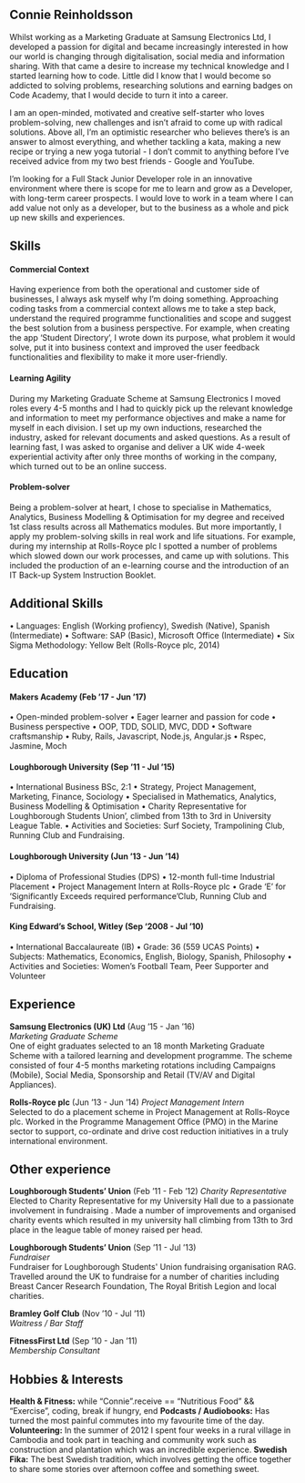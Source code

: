 ## Connie Reinholdsson

Whilst working as a Marketing Graduate at Samsung Electronics Ltd, I developed a passion for digital and became increasingly interested in how our world is changing through digitalisation, social media and information sharing. With that came a desire to increase my technical knowledge and I started learning how to code. Little did I know that I would become so addicted to solving problems, researching solutions and earning badges on Code Academy, that I would decide to turn it into a career.

I am an open-minded, motivated and creative self-starter who loves problem-solving, new challenges and isn’t afraid to come up with radical solutions. Above all, I’m an optimistic researcher who believes there’s is an answer to almost everything, and whether tackling a kata, making a new recipe or trying a new yoga tutorial - I don’t commit to anything before I’ve received advice from my two best friends - Google and YouTube.

I’m looking for a Full Stack Junior Developer role in an innovative environment where there is scope for me to learn and grow as a Developer, with long-term career prospects. I would love to work in a team where I can add value not only as a developer, but to the business as a whole and pick up new skills and experiences.

## Skills

#### Commercial Context

Having experience from both the operational and customer side of businesses, I always ask myself why I’m doing something. Approaching coding tasks from a commercial context allows me to take a step back, understand the required programme functionalities and scope and suggest the best solution from a business perspective. For example, when creating the app ‘Student Directory’, I wrote down its purpose, what problem it would solve, put it into business context and improved the user feedback functionalities and flexibility to make it more user-friendly.

#### Learning Agility

During my Marketing Graduate Scheme at Samsung Electronics I moved roles every 4-5 months and I had to quickly pick up the relevant knowledge and information to meet my performance objectives and make a name for myself in each division. I set up my own inductions, researched the industry, asked for relevant documents and asked questions. As a result of learning fast, I was asked to organise and deliver a UK wide 4-week experiential activity after only three months of working in the company, which turned out to be an online success.

#### Problem-solver

Being a problem-solver at heart, I chose to specialise in Mathematics, Analytics, Business Modelling & Optimisation for my degree and received 1st class results across all Mathematics modules. But more importantly, I apply my problem-solving skills in real work and life situations. For example, during my internship at Rolls-Royce plc I spotted a number of problems which slowed down our work processes, and came up with solutions. This included the production of an e-learning course and the introduction of an IT Back-up System Instruction Booklet.

## Additional Skills

•	Languages: English (Working profiency), Swedish (Native), Spanish (Intermediate)
•	Software: SAP (Basic), Microsoft Office (Intermediate)
•	Six Sigma Methodology: Yellow Belt (Rolls-Royce plc, 2014)

## Education

#### Makers Academy (Feb ’17 - Jun ’17)

•	Open-minded problem-solver
•	Eager learner and passion for code
•	Business perspective
•	OOP, TDD, SOLID, MVC, DDD
•	Software craftsmanship
•	Ruby, Rails, Javascript, Node.js, Angular.js
•	Rspec, Jasmine, Moch

#### Loughborough University (Sep ’11 -  Jul ’15)

•	International Business BSc, 2:1
•	Strategy, Project Management, Marketing, Finance, Sociology
•	Specialised in Mathematics, Analytics, Business Modelling & Optimisation
•	Charity Representative for Loughborough Students Union’, climbed from 13th to 3rd in University League Table.
•	Activities and Societies: Surf Society, Trampolining Club, Running Club and Fundraising.

#### Loughborough University (Jun ’13 -  Jun ’14)

•	Diploma of Professional Studies (DPS)
•	12-month full-time Industrial Placement
•	Project Management Intern at Rolls-Royce plc
•	Grade ‘E’ for ‘Significantly Exceeds required performance’Club, Running Club and Fundraising.

#### King Edward’s School, Witley (Sep ‘2008 - Jul ’10)

•	International Baccalaureate (IB)
•	Grade: 36 (559 UCAS Points)
•	Subjects: Mathematics, Economics, English, Biology, Spanish, Philosophy
•	Activities and Societies: Women’s Football Team, Peer Supporter and Volunteer


## Experience

**Samsung Electronics (UK) Ltd** (Aug ’15 - Jan ’16)   
*Marketing Graduate Scheme*  
One of eight graduates selected to an 18 month Marketing Graduate Scheme with a tailored learning and development programme. The scheme consisted of four 4-5 months marketing rotations including Campaigns (Mobile), Social Media, Sponsorship and Retail (TV/AV and Digital Appliances).

**Rolls-Royce plc** (Jun ’13 - Jun ’14)
*Project Management Intern*  
Selected to do a placement scheme in Project Management at Rolls-Royce plc. Worked in the Programme Management Office (PMO) in the Marine sector to support, co-ordinate and drive cost reduction initiatives in a truly international environment.

## Other experience

**Loughborough Students’ Union** (Feb ’11 - Feb ’12)
*Charity Representative*  
Elected to Charity Representative for my University Hall due to a passionate involvement in fundraising . Made a number of improvements and organised charity events which resulted in my university hall climbing from 13th to 3rd place in the league table of money raised per head.

**Loughborough Students’ Union** (Sep ’11 - Jul ’13)   
*Fundraiser*  
Fundraiser for Loughborough Students' Union fundraising organisation RAG. Travelled around the UK to fundraise for a number of charities including Breast Cancer Research Foundation, The Royal British Legion and local charities.

**Bramley Golf Club** (Nov ’10 - Jul ’11)   
*Waitress / Bar Staff*  

**FitnessFirst Ltd** (Sep ’10 - Jan ’11)   
*Membership Consultant*  

## Hobbies & Interests
**Health & Fitness:** while “Connie”.receive == “Nutritious Food” && “Exercise”, coding, break if hungry, end
**Podcasts / Audiobooks:** Has turned the most painful commutes into my favourite time of the day.
**Volunteering:** In the summer of 2012 I spent four weeks in a rural village in Cambodia and took part in teaching and community work such as construction and plantation which was an incredible experience.
**Swedish Fika:** The best Swedish tradition, which involves getting the office together to share some stories over afternoon coffee and something sweet.
